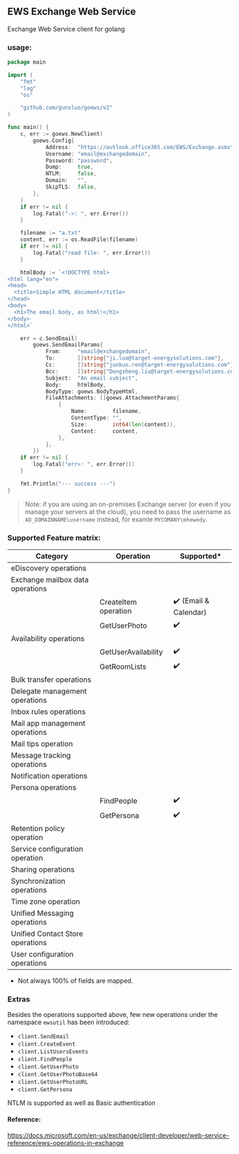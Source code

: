 ## EWS Exchange Web Service
Exchange Web Service client for golang

### usage:
```go
package main

import (
	"fmt"
	"log"
	"os"

	"github.com/gunsluo/goews/v2"
)

func main() {
	c, err := goews.NewClient(
		goews.Config{
			Address:  "https://outlook.office365.com/EWS/Exchange.asmx",
			Username: "email@exchangedomain",
			Password: "password",
			Dump:     true,
			NTLM:     false,
			Domain:   "",
			SkipTLS:  false,
		},
	)
	if err != nil {
		log.Fatal("->: ", err.Error())
	}

	filename := "a.txt"
	content, err := os.ReadFile(filename)
	if err != nil {
		log.Fatal("read file: ", err.Error())
	}

	htmlBody := `<!DOCTYPE html>
<html lang="en">
<head>
  <title>Simple HTML document</title>
</head>
<body>
  <h1>The email body, as html!</h1>
</body>
</html>`

	err = c.SendEmail(
		goews.SendEmailParams{
			From:     "email@exchangedomain",
			To:       []string{"ji.luo@target-energysolutions.com"},
			Cc:       []string{"junkun.ren@target-energysolutions.com"},
			Bcc:      []string{"Dongsheng.liu@target-energysolutions.com"},
			Subject:  "An email subject",
			Body:     htmlBody,
			BodyType: goews.BodyTypeHtml,
			FileAttachments: []goews.AttachmentParams{
				{
					Name:        filename,
					ContentType: "",
					Size:        int64(len(content)),
					Content:     content,
				},
			},
		})
	if err != nil {
		log.Fatal("err>: ", err.Error())
	}

	fmt.Println("--- success ---")
}
```
> Note: if you are using an on-premises Exchange server (or even if you manage your servers at the cloud), you need to pass the username as `AD_DOMAINNAME\username` instead, for examle `MYCOMANY\mhewedy`.

### Supported Feature matrix:

| Category                         	| Operation            	| Supported*       	|
|----------------------------------	|----------------------	|------------------	|
| eDiscovery operations            	|                      	|                  	|
| Exchange mailbox data operations 	|                      	|                  	|
|                                  	| CreateItem operation 	| ✔️ (Email & Calendar)|
|                                  	| GetUserPhoto      	| ✔️                |
| Availability operations          	|                      	|                  	|
|                                  	| GetUserAvailability  	| ✔️             	|
|                                  	| GetRoomLists      	| ✔️             	|
| Bulk transfer operations         	|                      	|                  	|
| Delegate management operations   	|                      	|                  	|
| Inbox rules operations           	|                      	|                  	|
| Mail app management operations   	|                      	|                  	|
| Mail tips operation              	|                      	|                  	|
| Message tracking operations      	|                      	|                  	|
| Notification operations          	|                      	|                  	|
| Persona operations               	|                      	|                  	|
|                                   | FindPeople            | ✔️             	|
|                                   | GetPersona            | ✔️             	|
| Retention policy operation       	|                      	|                  	|
| Service configuration operation  	|                      	|                  	|
| Sharing operations               	|                      	|                  	|
| Synchronization operations       	|                      	|                  	|
| Time zone operation              	|                      	|                  	|
| Unified Messaging operations     	|                      	|                  	|
| Unified Contact Store operations 	|                      	|                  	|
| User configuration operations    	|                      	|                  	|

* Not always 100% of fields are mapped.

### Extras
Besides the operations supported above, few new operations under the namespace `ewsutil` has been introduced:
* `client.SendEmail` 
* `client.CreateEvent`
* `client.ListUsersEvents`
* `client.FindPeople`
* `client.GetUserPhoto`
* `client.GetUserPhotoBase64`
* `client.GetUserPhotoURL`
* `client.GetPersona`

NTLM is supported as well as Basic authentication

#### Reference:
https://docs.microsoft.com/en-us/exchange/client-developer/web-service-reference/ews-operations-in-exchange
